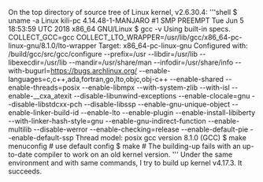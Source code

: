 On the top directory of source tree of Linux kernel, v2.6.30.4:
'''shell
$ uname -a
Linux kili-pc 4.14.48-1-MANJARO #1 SMP PREEMPT Tue Jun 5 18:53:59 UTC 2018 x86_64 GNU/Linux
$ gcc -v
Using built-in specs.
COLLECT_GCC=gcc
COLLECT_LTO_WRAPPER=/usr/lib/gcc/x86_64-pc-linux-gnu/8.1.0/lto-wrapper
Target: x86_64-pc-linux-gnu
Configured with: /build/gcc/src/gcc/configure --prefix=/usr --libdir=/usr/lib --libexecdir=/usr/lib --mandir=/usr/share/man --infodir=/usr/share/info --with-bugurl=https://bugs.archlinux.org/ --enable-languages=c,c++,ada,fortran,go,lto,objc,obj-c++ --enable-shared --enable-threads=posix --enable-libmpx --with-system-zlib --with-isl --enable-__cxa_atexit --disable-libunwind-exceptions --enable-clocale=gnu --disable-libstdcxx-pch --disable-libssp --enable-gnu-unique-object --enable-linker-build-id --enable-lto --enable-plugin --enable-install-libiberty --with-linker-hash-style=gnu --enable-gnu-indirect-function --enable-multilib --disable-werror --enable-checking=release --enable-default-pie --enable-default-ssp
Thread model: posix
gcc version 8.1.0 (GCC)
$ make menuconfig # use default config
$ make # The building-up fails with an up-to-date compiler to work on an old kernel version.
'''
Under the same environment and with same commands, I try to build up kernel v4.17.3. It succeeds.